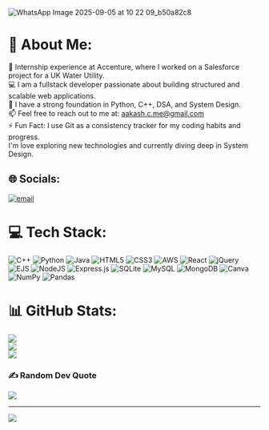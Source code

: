 ![WhatsApp Image 2025-09-05 at 10 22 09_b50a82c8](https://github.com/user-attachments/assets/c869b6cb-d683-45f4-9411-08de5a1fab8c)

# 💫 About Me:
🔭 Internship experience at Accenture, where I worked on a Salesforce project for a UK Water Utility.<br>💻 I am a fullstack developer passionate about building structured and scalable web applications.<br>🧠 I have a strong foundation in Python, C++, DSA, and System Design.<br>📫 Feel free to reach out to me at: aakash.c.me@gmail.com<br>⚡ Fun Fact: I use Git as a consistency tracker for my coding habits and progress.<br>I'm love exploring new technologies and currently diving deep in System Design.<br>


## 🌐 Socials:
[![email](https://img.shields.io/badge/Email-D14836?logo=gmail&logoColor=white)](mailto:aakash.c.me@gmail.com) 

# 💻 Tech Stack:
![C++](https://img.shields.io/badge/c++-%2300599C.svg?style=for-the-badge&logo=c%2B%2B&logoColor=white) ![Python](https://img.shields.io/badge/python-3670A0?style=for-the-badge&logo=python&logoColor=ffdd54) ![Java](https://img.shields.io/badge/java-%23ED8B00.svg?style=for-the-badge&logo=openjdk&logoColor=white) ![HTML5](https://img.shields.io/badge/html5-%23E34F26.svg?style=for-the-badge&logo=html5&logoColor=white) ![CSS3](https://img.shields.io/badge/css3-%231572B6.svg?style=for-the-badge&logo=css3&logoColor=white) ![AWS](https://img.shields.io/badge/AWS-%23FF9900.svg?style=for-the-badge&logo=amazon-aws&logoColor=white) ![React](https://img.shields.io/badge/react-%2320232a.svg?style=for-the-badge&logo=react&logoColor=%2361DAFB) ![jQuery](https://img.shields.io/badge/jquery-%230769AD.svg?style=for-the-badge&logo=jquery&logoColor=white) ![EJS](https://img.shields.io/badge/ejs-%23B4CA65.svg?style=for-the-badge&logo=ejs&logoColor=black) ![NodeJS](https://img.shields.io/badge/node.js-6DA55F?style=for-the-badge&logo=node.js&logoColor=white) ![Express.js](https://img.shields.io/badge/express.js-%23404d59.svg?style=for-the-badge&logo=express&logoColor=%2361DAFB) ![SQLite](https://img.shields.io/badge/sqlite-%2307405e.svg?style=for-the-badge&logo=sqlite&logoColor=white) ![MySQL](https://img.shields.io/badge/mysql-4479A1.svg?style=for-the-badge&logo=mysql&logoColor=white) ![MongoDB](https://img.shields.io/badge/MongoDB-%234ea94b.svg?style=for-the-badge&logo=mongodb&logoColor=white) ![Canva](https://img.shields.io/badge/Canva-%2300C4CC.svg?style=for-the-badge&logo=Canva&logoColor=white) ![NumPy](https://img.shields.io/badge/numpy-%23013243.svg?style=for-the-badge&logo=numpy&logoColor=white) ![Pandas](https://img.shields.io/badge/pandas-%23150458.svg?style=for-the-badge&logo=pandas&logoColor=white)
# 📊 GitHub Stats:
![](https://github-readme-stats.vercel.app/api?username=AakashChettay&theme=dark&hide_border=true&include_all_commits=false&count_private=true)<br/>
![](https://nirzak-streak-stats.vercel.app/?user=AakashChettay&theme=dark&hide_border=true)<br/>
![](https://github-readme-stats.vercel.app/api/top-langs/?username=AakashChettay&theme=dark&hide_border=true&include_all_commits=false&count_private=true&layout=compact)

### ✍️ Random Dev Quote
![](https://quotes-github-readme.vercel.app/api?type=horizontal&theme=light)

---
[![](https://visitcount.itsvg.in/api?id=AakashChettay&icon=0&color=0)](https://visitcount.itsvg.in)

<!-- Proudly created with GPRM ( https://gprm.itsvg.in ) -->
